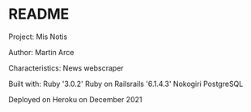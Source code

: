 # README
Project:
  Mis Notis

Author: 
  Martin Arce

Characteristics:
  News webscraper

Built with:
  Ruby '3.0.2'
  Ruby on Railsrails '6.1.4.3'
  Nokogiri
  PostgreSQL

Deployed on Heroku on December 2021
